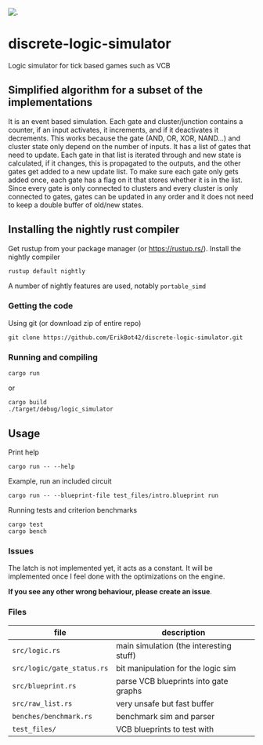 ![.](https://github.com/ErikBot42/discrete-logic-simulator/actions/workflows/rust.yml/badge.svg)
# discrete-logic-simulator
Logic simulator for tick based games such as VCB

## Simplified algorithm for a subset of the implementations
It is an event based simulation.
Each gate and cluster/junction contains a counter, if an input activates, it increments, and if it deactivates it decrements.
This works because the gate (AND, OR, XOR, NAND...) and cluster state only depend on the number of inputs.
It has a list of gates that need to update.
Each gate in that list is iterated through and new state is calculated, if it changes, this is propagated to the outputs, and the other gates get added to a new update list.
To make sure each gate only gets added once, each gate has a flag on it that stores whether it is in the list.
Since every gate is only connected to clusters and every cluster is only connected to gates, gates can be updated in any order and it does not need to keep a double buffer of old/new states.

## Installing the nightly rust compiler
Get rustup from your package manager (or https://rustup.rs/).
Install the nightly compiler
```
rustup default nightly
```
A number of nightly features are used, notably `portable_simd`
### Getting the code
Using git (or download zip of entire repo)
```
git clone https://github.com/ErikBot42/discrete-logic-simulator.git
```
### Running and compiling
```
cargo run
```
or
```
cargo build
./target/debug/logic_simulator
```
## Usage
Print help
```
cargo run -- --help
```
Example, run an included circuit
```
cargo run -- --blueprint-file test_files/intro.blueprint run
```
Running tests and criterion benchmarks
```
cargo test
cargo bench
```
### Issues
The latch is not implemented yet, it acts as a constant.
It will be implemented once I feel done with the optimizations on the engine.

**If you see any other wrong behaviour, please create an issue**.

### Files
| file | description |
| --- | --- |
| `src/logic.rs` | main simulation (the interesting stuff) |
| `src/logic/gate_status.rs` | bit manipulation for the logic sim |
| `src/blueprint.rs` | parse VCB blueprints into gate graphs |
| `src/raw_list.rs` | very unsafe but fast buffer |
| `benches/benchmark.rs` | benchmark sim and parser |
| `test_files/` | VCB blueprints to test with |


